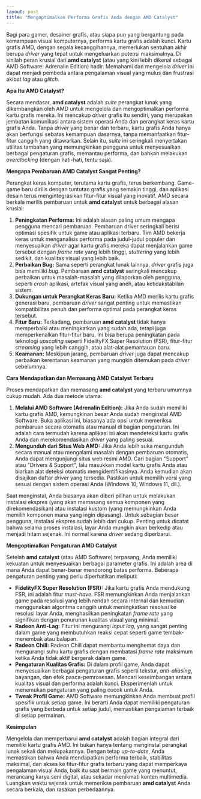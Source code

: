 ```yaml
---
layout: post
title: "Mengoptimalkan Performa Grafis Anda dengan AMD Catalyst"
---
```


Bagi para gamer, desainer grafis, atau siapa pun yang bergantung pada kemampuan visual komputernya, performa kartu grafis adalah kunci. Kartu grafis AMD, dengan segala kecanggihannya, memerlukan sentuhan akhir berupa *driver* yang tepat untuk mengeluarkan potensi maksimalnya. Di sinilah peran krusial dari **amd catalyst** (atau yang kini lebih dikenal sebagai AMD Software: Adrenalin Edition) hadir. Memahami dan mengelola *driver* ini dapat menjadi pembeda antara pengalaman visual yang mulus dan frustrasi akibat *lag* atau *glitch*.

**Apa Itu AMD Catalyst?**

Secara mendasar, **amd catalyst** adalah *suite* perangkat lunak yang dikembangkan oleh AMD untuk mengelola dan mengoptimalkan performa kartu grafis mereka. Ini mencakup *driver* grafis itu sendiri, yang merupakan jembatan komunikasi antara sistem operasi Anda dan perangkat keras kartu grafis Anda. Tanpa *driver* yang benar dan terbaru, kartu grafis Anda hanya akan berfungsi sebatas kemampuan dasarnya, tanpa memanfaatkan fitur-fitur canggih yang ditawarkan. Selain itu, *suite* ini seringkali menyertakan utilitas tambahan yang memungkinkan pengguna untuk menyesuaikan berbagai pengaturan grafis, memantau performa, dan bahkan melakukan *overclocking* (dengan hati-hati, tentu saja).

**Mengapa Pembaruan AMD Catalyst Sangat Penting?**

Perangkat keras komputer, terutama kartu grafis, terus berkembang. Game-game baru dirilis dengan tuntutan grafis yang semakin tinggi, dan aplikasi desain terus mengintegrasikan fitur-fitur visual yang inovatif. AMD secara berkala merilis pembaruan untuk **amd catalyst** untuk berbagai alasan krusial:

1.  **Peningkatan Performa:** Ini adalah alasan paling umum mengapa pengguna mencari pembaruan. Pembaruan driver seringkali berisi optimasi spesifik untuk game atau aplikasi terbaru. Tim AMD bekerja keras untuk menganalisis performa pada judul-judul populer dan menyesuaikan *driver* agar kartu grafis mereka dapat menjalankan game tersebut dengan *frame rate* yang lebih tinggi, *stuttering* yang lebih sedikit, dan kualitas visual yang lebih baik.
2.  **Perbaikan Bug:** Sama seperti perangkat lunak lainnya, *driver* grafis juga bisa memiliki *bug*. Pembaruan **amd catalyst** seringkali mencakup perbaikan untuk masalah-masalah yang dilaporkan oleh pengguna, seperti *crash* aplikasi, artefak visual yang aneh, atau ketidakstabilan sistem.
3.  **Dukungan untuk Perangkat Keras Baru:** Ketika AMD merilis kartu grafis generasi baru, pembaruan *driver* sangat penting untuk memastikan kompatibilitas penuh dan performa optimal pada perangkat keras tersebut.
4.  **Fitur Baru:** Terkadang, pembaruan **amd catalyst** tidak hanya memperbaiki atau meningkatkan yang sudah ada, tetapi juga memperkenalkan fitur-fitur baru. Ini bisa berupa peningkatan pada teknologi *upscaling* seperti FidelityFX Super Resolution (FSR), fitur-fitur *streaming* yang lebih canggih, atau alat-alat pemantauan baru.
5.  **Keamanan:** Meskipun jarang, pembaruan *driver* juga dapat mencakup perbaikan kerentanan keamanan yang mungkin ditemukan pada *driver* sebelumnya.

**Cara Mendapatkan dan Memasang AMD Catalyst Terbaru**

Proses mendapatkan dan memasang **amd catalyst** yang terbaru umumnya cukup mudah. Ada dua metode utama:

1.  **Melalui AMD Software (Adrenalin Edition):** Jika Anda sudah memiliki kartu grafis AMD, kemungkinan besar Anda sudah menginstal AMD Software. Buka aplikasi ini, biasanya ada opsi untuk memeriksa pembaruan secara otomatis atau manual di bagian pengaturan. Ini adalah cara termudah karena aplikasi ini akan mendeteksi kartu grafis Anda dan merekomendasikan *driver* yang paling sesuai.
2.  **Mengunduh dari Situs Web AMD:** Jika Anda lebih suka mengunduh secara manual atau mengalami masalah dengan pembaruan otomatis, Anda dapat mengunjungi situs web resmi AMD. Cari bagian "Support" atau "Drivers & Support", lalu masukkan model kartu grafis Anda atau biarkan alat deteksi otomatis mengidentifikasinya. Anda kemudian akan disajikan daftar *driver* yang tersedia. Pastikan untuk memilih versi yang sesuai dengan sistem operasi Anda (Windows 10, Windows 11, dll.).

Saat menginstal, Anda biasanya akan diberi pilihan untuk melakukan instalasi ekspres (yang akan memasang semua komponen yang direkomendasikan) atau instalasi kustom (yang memungkinkan Anda memilih komponen mana yang ingin dipasang). Untuk sebagian besar pengguna, instalasi ekspres sudah lebih dari cukup. Penting untuk dicatat bahwa selama proses instalasi, layar Anda mungkin akan berkedip atau menjadi hitam sejenak. Ini normal karena *driver* sedang diperbarui.

**Mengoptimalkan Pengaturan AMD Catalyst**

Setelah **amd catalyst** (atau AMD Software) terpasang, Anda memiliki kekuatan untuk menyesuaikan berbagai parameter grafis. Ini adalah area di mana Anda dapat benar-benar mendorong batas performa. Beberapa pengaturan penting yang perlu diperhatikan meliputi:

*   **FidelityFX Super Resolution (FSR):** Jika kartu grafis Anda mendukung FSR, ini adalah fitur *must-have*. FSR memungkinkan Anda menjalankan game pada resolusi yang lebih rendah secara internal dan kemudian menggunakan algoritma canggih untuk meningkatkan resolusi ke resolusi layar Anda, menghasilkan peningkatan *frame rate* yang signifikan dengan penurunan kualitas visual yang minimal.
*   **Radeon Anti-Lag:** Fitur ini mengurangi *input lag*, yang sangat penting dalam game yang membutuhkan reaksi cepat seperti game tembak-menembak atau balapan.
*   **Radeon Chill:** Radeon Chill dapat membantu menghemat daya dan mengurangi suhu kartu grafis dengan membatasi *frame rate* maksimum ketika Anda tidak aktif bergerak dalam game.
*   **Pengaturan Kualitas Grafis:** Di dalam profil game, Anda dapat menyesuaikan berbagai pengaturan grafis seperti tekstur, *anti-aliasing*, bayangan, dan efek pasca-pemrosesan. Mencari keseimbangan antara kualitas visual dan performa adalah kunci. Eksperimenlah untuk menemukan pengaturan yang paling cocok untuk Anda.
*   **Tweak Profil Game:** AMD Software memungkinkan Anda membuat profil spesifik untuk setiap game. Ini berarti Anda dapat memiliki pengaturan grafis yang berbeda untuk setiap judul, memastikan pengalaman terbaik di setiap permainan.

**Kesimpulan**

Mengelola dan memperbarui **amd catalyst** adalah bagian integral dari memiliki kartu grafis AMD. Ini bukan hanya tentang menginstal perangkat lunak sekali dan melupakannya. Dengan tetap *up-to-date*, Anda memastikan bahwa Anda mendapatkan performa terbaik, stabilitas maksimal, dan akses ke fitur-fitur grafis terbaru yang dapat memperkaya pengalaman visual Anda, baik itu saat bermain game yang menuntut, merancang karya seni digital, atau sekadar menikmati konten multimedia. Luangkan waktu sejenak untuk memeriksa pembaruan **amd catalyst** Anda secara berkala, dan rasakan perbedaannya.
